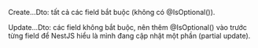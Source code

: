 Create...Dto: tất cả các field bắt buộc (không có @IsOptional()).

Update...Dto: các field không bắt buộc, nên thêm @IsOptional() vào trước từng field để NestJS hiểu là mình đang cập nhật một phần (partial update).